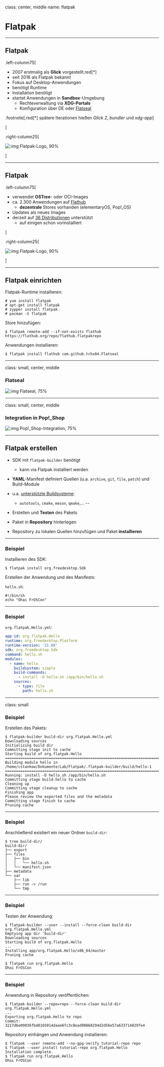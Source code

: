 class: center, middle
name: flatpak

# Flatpak

---

## Flatpak

.left-column75[

- 2007 erstmalig als **Glick** vorgestellt.red[*]
- seit 2016 als Flatpak bekannt
- Fokus auf Desktop-Anwendungen
- benötigt Runtime
- Installation benötigt
- startet Anwendungen in **Sandbox**-Umgebung
  - Rechteverwaltung via **XDG-Portals**
  - Konfiguration über DE oder [Flatseal](https://github.com/tchx84/Flatseal)

.footnote[.red[*] spätere Iterationen hießen _Glick 2_, _bundler_ und _xdg-app_]

]

.right-column25[

![:img Flatpak-Logo, 90%](imgs/flatpak.png)

]

---

## Flatpak

.left-column75[

- verwendet **OSTree**- oder OCI-Images
- ca. 2.300 Anwendungen auf [Flathub](https://flathub.org/)
  - **dezentrale** Stores vorhanden (elementaryOS, Pop!_OS)
- Updates als neues Images
- derzeit auf [36 Distributionen](https://flatpak.org/setup/) unterstützt
  - auf einigen schon vorinstalliert

]

.right-column25[

![:img Flatpak-Logo, 90%](imgs/flatpak.png)

]

---

## Flatpak einrichten

Flatpak-Runtime installieren:

```shell
# yum install flatpak
# apt-get install flatpak
# zypper install flatpak
# pacman -S flatpak
```

Store hinzufügen:

```shell
$ flatpak remote-add --if-not-exists flathub https://flathub.org/repo/flathub.flatpakrepo
```

Anwendungen installieren:

```shell
$ flatpak install flathub com.github.tchx84.Flatseal
```

---

class: small, center, middle

### Flatseal

![:img Flatseal, 75%](imgs/flatseal.png)

---

class: small, center, middle

### Integration in Pop!_Shop

![:img Pop!_Shop-Integration, 75%](imgs/popshop.png)

---

## Flatpak erstellen

- SDK mit `flatpak-builder` benötigt
  - kann via Flatpak installiert werden
- **YAML**-Manifest definiert Quellen (u.a. `archive`, `git`, `file`, `patch`) und Build-Module
- u.a. [unterstützte Buildsysteme](https://docs.flatpak.org/en/latest/manifests.html?highlight=buildsystem#supported-build-systems):
  - `autotools`, `cmake`, `meson`, `qmake`,...
--

- Erstellen und **Testen** des Pakets
- Paket in **Repository** hinterlegen
- Repository zu lokalen Quellen hinzufügen und Paket **installieren**

---

### Beispiel

Installieren des SDK:

```shell
$ flatpak install org.freedesktop.Sdk
```

Erstellen der Anwendung und des Manifests:

`hello.sh`:

```shell
#!/bin/sh
echo "Ohai FrOSCon"
```

---

### Beispiel

`org.flatpak.Hello.yml`:

```yaml
app-id: org.flatpak.Hello
runtime: org.freedesktop.Platform
runtime-version: '21.08'
sdk: org.freedesktop.Sdk
command: hello.sh
modules:
  - name: hello
    buildsystem: simple
    build-commands:
      - install -D hello.sh /app/bin/hello.sh
    sources:
      - type: file
        path: hello.sh
```

---

class: small

### Beispiel

Erstellen des Pakets:

```shell
$ flatpak-builder build-dir org.flatpak.Hello.yml
Downloading sources
Initializing build dir
Committing stage init to cache
Starting build of org.flatpak.Hello
========================================================================
Building module hello in /home/cstankow/Dokumente/Lab/Flatpak/.flatpak-builder/build/hello-1
========================================================================
Running: install -D hello.sh /app/bin/hello.sh
Committing stage build-hello to cache
Cleaning up
Committing stage cleanup to cache
Finishing app
Please review the exported files and the metadata
Committing stage finish to cache
Pruning cache
```

---

### Beispiel

Anschließend existiert ein neuer Ordner `build-dir`:

```shell
$ tree build-dir/
build-dir/
├── export
├── files
│   ├── bin
│   │   └── hello.sh
│   └── manifest.json
├── metadata
└── var
    ├── lib
    ├── run -> /run
    └── tmp
```

---

### Beispiel

Testen der Anwendung:

```shell
$ flatpak-builder --user --install --force-clean build-dir org.flatpak.Hello.yml
Emptying app dir 'build-dir'
Downloading sources
Starting build of org.flatpak.Hello
...
Installing app/org.flatpak.Hello/x86_64/master
Pruning cache
```

```shell
$ flatpak run org.flatpak.Hello
Ohai FrOSCon
```

---

### Beispiel

Anwendung in Repository veröffentlichen:

```shell
$ flatpak-builder --repo=repo --force-clean build-dir org.flatpak.Hello.yml
...
Exporting org.flatpak.Hello to repo
Commit: 3217d6e09036fbd0165014daae6fc3c8ead90868294d2d56e57a633714829fe4
```

Repository einhängen und Anwendung installieren:

```shell
$ flatpak --user remote-add --no-gpg-verify tutorial-repo repo
$ flatpak --user install tutorial-repo org.flatpak.Hello
Installation complete.
$ flatpak run org.flatpak.Hello 
Ohai FrOSCon
```
